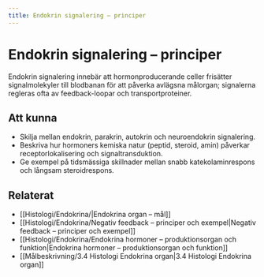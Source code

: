 ```yaml
---
title: Endokrin signalering – principer
---
```


# Endokrin signalering – principer

Endokrin signalering innebär att hormonproducerande celler frisätter signalmolekyler till blodbanan för att påverka avlägsna målorgan; signalerna regleras ofta av feedback-loopar och transportproteiner.

## Att kunna
- Skilja mellan endokrin, parakrin, autokrin och neuroendokrin signalering.
- Beskriva hur hormoners kemiska natur (peptid, steroid, amin) påverkar receptorlokalisering och signaltransduktion.
- Ge exempel på tidsmässiga skillnader mellan snabb katekolaminrespons och långsam steroidrespons.

## Relaterat
- [[Histologi/Endokrina/|Endokrina organ – mål]]
- [[Histologi/Endokrina/Negativ feedback – principer och exempel|Negativ feedback – principer och exempel]]
- [[Histologi/Endokrina/Endokrina hormoner – produktionsorgan och funktion|Endokrina hormoner – produktionsorgan och funktion]]
- [[Målbeskrivning/3.4 Histologi Endokrina organ|3.4 Histologi Endokrina organ]]
